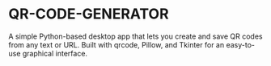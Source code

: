 # QR-CODE-GENERATOR
A simple Python-based desktop app that lets you create and save QR codes from any text or URL. Built with qrcode, Pillow, and Tkinter for an easy-to-use graphical interface.
